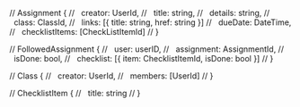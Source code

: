 // Assignment {
//       creator: UserId,
//       title: string,
//       details: string,
//       class: ClassId,
//       links: [{ title: string, href: string }]
//       dueDate: DateTime,
//       checklistItems: [CheckListItemId]
//     }
    
//     FollowedAssignment {
//       user: userID,
//       assignment: AssignmentId,
//       isDone: bool,
//       checklist: [{ item: ChecklistItemId, isDone: bool }]
//     }
    
//     Class {
//       creator: UserId,
//       members: [UserId]
//     }
    
//     ChecklistItem {
//       title: string
//     }
